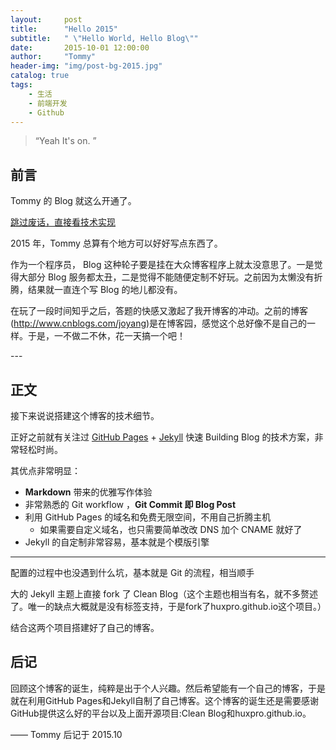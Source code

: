 ```yaml
---
layout:     post
title:      "Hello 2015"
subtitle:   " \"Hello World, Hello Blog\""
date:       2015-10-01 12:00:00
author:     "Tommy"
header-img: "img/post-bg-2015.jpg"
catalog: true
tags:
    - 生活
    - 前端开发
    - Github
---
```


> “Yeah It's on. ”


## 前言

Tommy 的 Blog 就这么开通了。

[跳过废话，直接看技术实现 ](#build) 



2015 年，Tommy 总算有个地方可以好好写点东西了。


作为一个程序员， Blog 这种轮子要是挂在大众博客程序上就太没意思了。一是觉得大部分 Blog 服务都太丑，二是觉得不能随便定制不好玩。之前因为太懒没有折腾，结果就一直连个写 Blog 的地儿都没有。

在玩了一段时间知乎之后，答题的快感又激起了我开博客的冲动。之前的博客(http://www.cnblogs.com/joyang)是在博客园，感觉这个总好像不是自己的一样。于是，一不做二不休，花一天搞一个吧！


<p id = "build"></p>
---

## 正文

接下来说说搭建这个博客的技术细节。  

正好之前就有关注过 [GitHub Pages](https://pages.github.com/) + [Jekyll](http://jekyllrb.com/) 快速 Building Blog 的技术方案，非常轻松时尚。

其优点非常明显：

* **Markdown** 带来的优雅写作体验
* 非常熟悉的 Git workflow ，**Git Commit 即 Blog Post**
* 利用 GitHub Pages 的域名和免费无限空间，不用自己折腾主机
	* 如果需要自定义域名，也只需要简单改改 DNS 加个 CNAME 就好了 
* Jekyll 的自定制非常容易，基本就是个模版引擎



---

配置的过程中也没遇到什么坑，基本就是 Git 的流程，相当顺手

大的 Jekyll 主题上直接 fork 了 Clean Blog（这个主题也相当有名，就不多赘述了。唯一的缺点大概就是没有标签支持，于是fork了huxpro.github.io这个项目。）

结合这两个项目搭建好了自己的博客。


## 后记

回顾这个博客的诞生，纯粹是出于个人兴趣。然后希望能有一个自己的博客，于是就在利用GitHub Pages和Jekyll自制了自己博客。这个博客的诞生还是需要感谢
GitHub提供这么好的平台以及上面开源项目:Clean Blog和huxpro.github.io。



—— Tommy 后记于 2015.10



